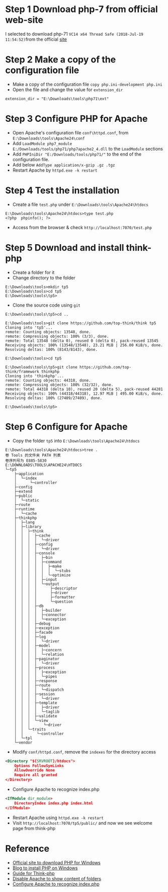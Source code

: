 # Step 1 Download php-7 from official web-site
I selected to download php-71 `VC14 x64 Thread Safe (2018-Jul-19 11:54:52)`from the official [site](https://windows.php.net/download#)

# Step 2 Make a copy of the configuration file
- Make a copy of the configuration file `copy php.ini-development php.ini`
- Open the file and change the value for `extension_dir `

```shell
extension_dir = "E:\Downloads\tools\php71\ext"
```

# Step 3 Configure PHP for Apache
- Open Apache's configuration file `conf\httpd.conf`, from `E:\Downloads\tools\Apache24\conf`
- Add `LoadModule php7_module E:/Downloads/tools/php71/php7apache2_4.dll` to the `LoadModule` sections
- Add `PHPIniDir "E:/Downloads/tools/php71/"` to the end of the configuration file.
- Add below `AddType application/x-gzip .gz .tgz`
- Restart Apache by `httpd.exe -k restart`

# Step 4 Test the installation
- Create a file `test.php` under `E:\Downloads\tools\Apache24\htdocs`

```shell
E:\Downloads\tools\Apache24\htdocs>type test.php
<?php  phpinfo(); ?>
```

- Access from the browser & check `http://localhost:7070/test.php`

# Step 5 Download and install think-php
- Create a folder for it
- Change directory to the folder

```shell
E:\Downloads\tools>mkdir tp5
E:\Downloads\tools>cd tp5
E:\Downloads\tools\tp5>
```

- Clone the source code using `git`

```shell
E:\Downloads\tools\tp5>cd ..

E:\Downloads\tools>git clone https://github.com/top-think/think tp5
Cloning into 'tp5'...
remote: Counting objects: 13548, done.
remote: Compressing objects: 100% (3/3), done.
remote: Total 13548 (delta 0), reused 0 (delta 0), pack-reused 13545
Receiving objects: 100% (13548/13548), 23.21 MiB | 256.00 KiB/s, done.
Resolving deltas: 100% (8143/8143), done.

E:\Downloads\tools>cd tp5

E:\Downloads\tools\tp5>git clone https://github.com/top-think/framework thinkphp
Cloning into 'thinkphp'...
remote: Counting objects: 44318, done.
remote: Compressing objects: 100% (32/32), done.
remote: Total 44318 (delta 10), reused 20 (delta 5), pack-reused 44281
Receiving objects: 100% (44318/44318), 12.97 MiB | 495.00 KiB/s, done.
Resolving deltas: 100% (27409/27409), done.

E:\Downloads\tools\tp5>
```

# Step 6 Configure for Apache
- Copy the folder `tp5` into `E:\Downloads\tools\Apache24\htdocs`

```shell
E:\Downloads\tools\Apache24\htdocs>tree .
卷 Tools 的文件夹 PATH 列表
卷序列号为 E885-5830
E:\DOWNLOADS\TOOLS\APACHE24\HTDOCS
└─tp5
    ├─application
    │  └─index
    │      └─controller
    ├─config
    ├─extend
    ├─public
    │  └─static
    ├─route
    ├─runtime
    │  └─cache
    ├─thinkphp
    │  ├─lang
    │  ├─library
    │  │  ├─think
    │  │  │  ├─cache
    │  │  │  │  └─driver
    │  │  │  ├─config
    │  │  │  │  └─driver
    │  │  │  ├─console
    │  │  │  │  ├─bin
    │  │  │  │  ├─command
    │  │  │  │  │  ├─make
    │  │  │  │  │  │  └─stubs
    │  │  │  │  │  └─optimize
    │  │  │  │  ├─input
    │  │  │  │  └─output
    │  │  │  │      ├─descriptor
    │  │  │  │      ├─driver
    │  │  │  │      ├─formatter
    │  │  │  │      └─question
    │  │  │  ├─db
    │  │  │  │  ├─builder
    │  │  │  │  ├─connector
    │  │  │  │  └─exception
    │  │  │  ├─debug
    │  │  │  ├─exception
    │  │  │  ├─facade
    │  │  │  ├─log
    │  │  │  │  └─driver
    │  │  │  ├─model
    │  │  │  │  ├─concern
    │  │  │  │  └─relation
    │  │  │  ├─paginator
    │  │  │  │  └─driver
    │  │  │  ├─process
    │  │  │  │  ├─exception
    │  │  │  │  └─pipes
    │  │  │  ├─response
    │  │  │  ├─route
    │  │  │  │  └─dispatch
    │  │  │  ├─session
    │  │  │  │  └─driver
    │  │  │  ├─template
    │  │  │  │  ├─driver
    │  │  │  │  └─taglib
    │  │  │  ├─validate
    │  │  │  └─view
    │  │  │      └─driver
    │  │  └─traits
    │  │      └─controller
    │  └─tpl
    └─vendor
```

- Modify `conf/httpd.conf`, remove the `indexes` for the directory access

```xml
<Directory "${SRVROOT}/htdocs">
    Options FollowSymLinks
    AllowOverride None
    Require all granted
</Directory>
```
- Configure Apache to recognize index.php

```xml
<IfModule dir_module>
    DirectoryIndex index.php index.html
</IfModule>
```
- Restart Apache using `httpd.exe -k restart`
- Visit `http://localhost:7070/tp5/public/` and now we see welcome page from think-php


# Reference
- [Official site to download PHP for Windows](https://windows.php.net/download#)
- [Blog to install PHP on Windows](https://www.cnblogs.com/timmmmit/archive/2017/10/22/7709483.html)
- [Guide for Think-php](https://www.kancloud.cn/manual/thinkphp5/118006)
- [Disable Apache to show content of folders](https://blog.csdn.net/a916123063/article/details/52084153)
- [Configure Apache to recognize index.php](https://www.cnblogs.com/crystaltu/p/6068242.html)
